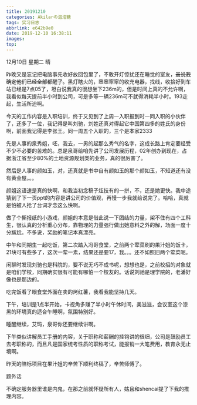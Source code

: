 ```yaml
---
title: 20191210
categories: Akilarの泡泡糖
tags: 实习日志
abbrlink: e642b9e0
date: 2019-12-10 16:38:11
images:
top:
---
```


12月10日 星期二 晴

昨晚又是忘记把电脑事先收好放回包里了，不敢开灯惊扰还在睡觉的室友，~~虽说我确定他们已经全部都醒了~~。黑灯瞎火的，窸窸窣窣的收充电器，找线，收拾好到车站已经是7点05了，坦白说我真的很想坐下236m的，但是时间上真的不允许啊，我看似每天提前半小时到公司，可是多等一辆236m可不就得消耗半小时。193走起，生活所迫啊。

今天的工作内容是入职培训，终于又见到了上周一入职报到时一同入职的小伙伴了，还多了一位，我记得是叫刘驰，刘姓还真对得起它中国第四多的姓氏的身份啊，前面我记得是李张王。同一周五个入职的，三个是本家2333

先是人事的泉秀姐，呸，我去，一男的起那么秀气的名字，这成长路上肯定要经受不少不必要的苦难的。总是泉哥给咱先讲了公司发展历程，02年创办到现在，占据浙江省至少80%的土地资源规划类的业务，真的很厉害了。

然后是人事的颜如玉，对，还真就是书中自有颜如玉的那个颜如玉，不知道还有没有黄金屋。。。

颜姐这语速是真的快啊，和我当初念稿子炫技有的一拼，不，还是她更快。我中途猜到了下一页ppt的内容是讲公司的价值观，再慢一步我就给说完了。哈哈，真就是怕被人抢了台词才念这么快啊。

做了个撕报纸的小游戏，颜姐的本意是借此说一下团结的力量，架不住有四个工科生，很认真的分析重心分布，靠物理的力量强行做出她意料之外的解，场面一度十分尴尬。不多说，奖励的笔记本真漂亮。

中午和同期生一起吃饭，第二次踏入冯哥食堂，之前两个荤菜刷的果汁姐的饭卡，21块可有些多了，这次一荤一素，结果还是要17，我。。。还不如照旧两个荤菜呢。

闲聊时发现刘驰也是科院的，要不说无巧不成书呢，想想也是，之前校招的对象就是咱们学校，同期确实很有可能有哪怕一个校友的。话说刘驰是理学院的，老潘好像也是那边的。

吃完饭看了眼食堂外面在卖的烤红薯，我看我能坚持几天。

下午，培训是1点半开始，卡视角多赚了半小时午休时间，美滋滋，会议室这个漆黑的环境真的适合午睡啊，氛围特别好。

睡醒继续，艾玛，泉哥你还要继续讲啊。

下午类似讲解员工手册的内容，关于职称和薪酬的挂钩讲的很细，公司是鼓励员工去考职称的，而且凡是国家统考性质的职称考试，能报销一大笔费用，教育永无止境啊。

昨天的陪标项目在果汁姐的辛苦下顺利终稿了，辛苦师傅了。

题外话

不确定服务器里谁是内鬼，在那之前就怀疑所有人，姑且和shencai提了下我的推理内容。



